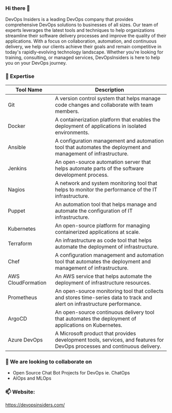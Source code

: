 
### Hi there 👋

DevOps Insiders is a leading DevOps company that provides comprehensive DevOps solutions to businesses of all sizes. Our team of experts leverages the latest tools and techniques to help organizations streamline their software delivery processes and improve the quality of their applications. With a focus on collaboration, automation, and continuous delivery, we help our clients achieve their goals and remain competitive in today's rapidly-evolving technology landscape. Whether you're looking for training, consulting, or managed services, DevOpsInsiders is here to help you on your DevOps journey.

### 🔭 Expertise

| Tool Name | Description |
| ---------- | ----------- |
| Git | A version control system that helps manage code changes and collaborate with team members. |
| Docker | A containerization platform that enables the deployment of applications in isolated environments. |
| Ansible | A configuration management and automation tool that automates the deployment and management of infrastructure. |
| Jenkins | An open-source automation server that helps automate parts of the software development process. |
| Nagios | A network and system monitoring tool that helps to monitor the performance of the IT infrastructure. |
| Puppet | An automation tool that helps manage and automate the configuration of IT infrastructure. |
| Kubernetes | An open-source platform for managing containerized applications at scale. |
| Terraform | An infrastructure as code tool that helps automate the deployment of infrastructure. |
| Chef | A configuration management and automation tool that automates the deployment and management of infrastructure. |
| AWS CloudFormation | An AWS service that helps automate the deployment of infrastructure resources. |
| Prometheus | An open-source monitoring tool that collects and stores time-series data to track and alert on infrastructure performance. |
| ArgoCD | An open-source continuous delivery tool that automates the deployment of applications on Kubernetes. |
| Azure DevOps | A Microsoft product that provides development tools, services, and features for DevOps processes and continuous delivery. |


    
### 👯 We are looking to collaborate on 

- Open Source Chat Bot Projects for DevOps ie. ChatOps
- AIOps and MLOps
    
### 📫 Website:
https://devopsinsiders.com/

  
   

